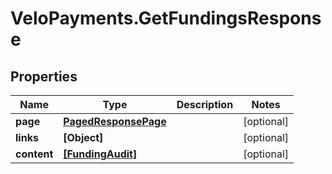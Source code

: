 # VeloPayments.GetFundingsResponse

## Properties

Name | Type | Description | Notes
------------ | ------------- | ------------- | -------------
**page** | [**PagedResponsePage**](PagedResponsePage.md) |  | [optional] 
**links** | **[Object]** |  | [optional] 
**content** | [**[FundingAudit]**](FundingAudit.md) |  | [optional] 


